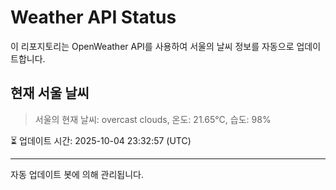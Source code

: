 
# Weather API Status

이 리포지토리는 OpenWeather API를 사용하여 서울의 날씨 정보를 자동으로 업데이트합니다.

## 현재 서울 날씨
> 서울의 현재 날씨: overcast clouds, 온도: 21.65°C, 습도: 98%

⏳ 업데이트 시간: 2025-10-04 23:32:57 (UTC)

---
자동 업데이트 봇에 의해 관리됩니다.
